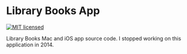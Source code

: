 # Library Books App

[![MIT licensed](https://img.shields.io/badge/license-MIT-blue.svg)](./LICENSE)

Library Books Mac and iOS app source code. I stopped working on this application in 2014.
